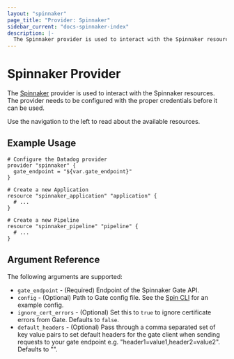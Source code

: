 ```yaml
---
layout: "spinnaker"
page_title: "Provider: Spinnaker"
sidebar_current: "docs-spinnaker-index"
description: |-
  The Spinnaker provider is used to interact with the Spinnaker resources. The provider needs to be configured with the proper credentials before it can be used.
---
```


# Spinnaker Provider

The [Spinnaker](https://spinnaker.io/) provider is used to interact with the
Spinnaker resources. The provider needs to be configured
with the proper credentials before it can be used.

Use the navigation to the left to read about the available resources.

## Example Usage

```hcl
# Configure the Datadog provider
provider "spinnaker" {
  gate_endpoint = "${var.gate_endpoint}"
}

# Create a new Application
resource "spinnaker_application" "application" {
  # ...
}

# Create a new Pipeline
resource "spinnaker_pipeline" "pipeline" {
  # ...
}
```

## Argument Reference

The following arguments are supported:

* `gate_endpoint` - (Required) Endpoint of the Spinnaker Gate API.
* `config` - (Optional) Path to Gate config file. See the [Spin CLI]() for an example config.
* `ignore_cert_errors` - (Optional) Set this to `true` to ignore certificate errors from Gate. Defaults to `false`.
* `default_headers` - (Optional) Pass through a comma separated set of key value pairs to set default headers for the gate client when sending requests to your gate endpoint e.g. "header1=value1,header2=value2". Defaults to "".
